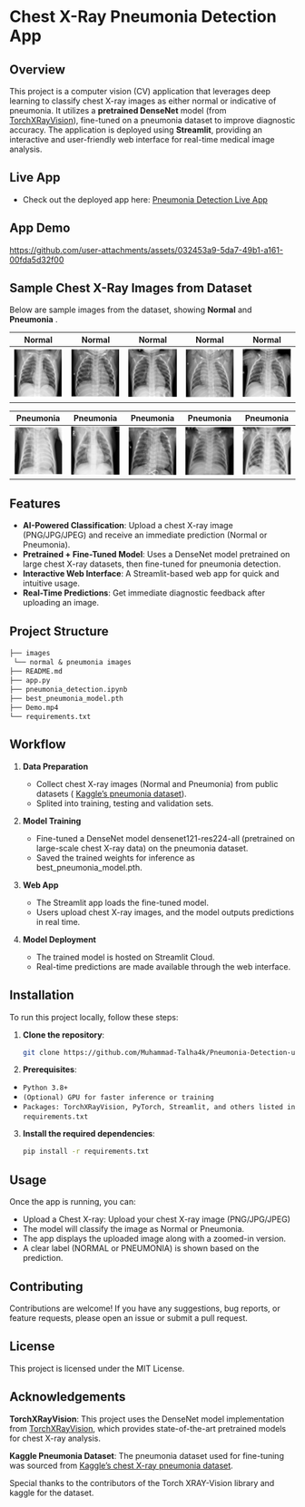 # Chest X-Ray Pneumonia Detection App

## Overview
This project is a computer vision (CV) application that leverages deep learning to classify chest X-ray images as either normal or indicative of pneumonia. It utilizes a **pretrained DenseNet** model (from [TorchXRayVision](https://github.com/mlmed/torchxrayvision)), fine-tuned on a pneumonia dataset to improve diagnostic accuracy. The application is deployed using **Streamlit**, providing an interactive and user-friendly web interface for real-time medical image analysis.

## Live App

- Check out the deployed app here: [Pneumonia Detection Live App](https://pneumonia-detection-using-torch.streamlit.app/)

## App Demo 
https://github.com/user-attachments/assets/032453a9-5da7-49b1-a161-00fda5d32f00

 ## Sample Chest X-Ray Images from Dataset

Below are sample images from the dataset, showing **Normal** and **Pneumonia** .

| Normal | Normal | Normal | Normal | Normal |
|:-----:|:------:|:------:|:------:|:------:|
| ![Normal](images/normal1.PNG) | ![Normal](images/normal2.PNG) | ![Normal](images/normal3.PNG) | ![Normal](images/normal4.PNG) | ![Normal](images/normal5.PNG) |

| Pneumonia | Pneumonia | Pneumonia | Pneumonia | Pneumonia |
|:---------:|:---------:|:---------:|:---------:|:---------:|
| ![Pneumonia](images/pneumonia1.PNG) | ![Pneumonia](images/pneumonia2.PNG) | ![Pneumonia](images/pneumonia3.PNG) | ![Pneumonia](images/pneumonia4.PNG) | ![Pneumonia](images/pneumonia5.PNG) |

## Features

- **AI-Powered Classification**: Upload a chest X-ray image (PNG/JPG/JPEG) and receive an immediate prediction (Normal or Pneumonia).
- **Pretrained + Fine-Tuned Model**: Uses a DenseNet model pretrained on large chest X-ray datasets, then fine-tuned for pneumonia detection.
- **Interactive Web Interface**: A Streamlit-based web app for quick and intuitive usage.
- **Real-Time Predictions**: Get immediate diagnostic feedback after uploading an image.

## Project Structure
```
├── images
 └── normal & pneumonia images
├── README.md
├── app.py
├── pneumonia_detection.ipynb
├── best_pneumonia_model.pth
├── Demo.mp4
└── requirements.txt
```

## Workflow

1. **Data Preparation**  
   - Collect chest X-ray images (Normal and Pneumonia) from public datasets ( [Kaggle’s pneumonia dataset](https://www.kaggle.com/paultimothymooney/chest-xray-pneumonia)).
   - Splited into training, testing and validation sets.

2. **Model Training**  
   - Fine-tuned a DenseNet model densenet121-res224-all (pretrained on large-scale chest X-ray data) on the pneumonia dataset.
   - Saved the trained weights for inference as best_pneumonia_model.pth.

3. **Web App**  
   - The Streamlit app loads the fine-tuned model.
   - Users upload chest X-ray images, and the model outputs predictions in real time.

4. **Model Deployment**  
   - The trained model is hosted on Streamlit Cloud.
   - Real-time predictions are made available through the web interface.

## Installation

To run this project locally, follow these steps:

1. **Clone the repository**:
   ```bash
   git clone https://github.com/Muhammad-Talha4k/Pneumonia-Detection-using-torch-xray-vision.git
   ```
2. **Prerequisites**:
- `Python 3.8+`
- `(Optional) GPU for faster inference or training`
- `Packages: TorchXRayVision, PyTorch, Streamlit, and others listed in requirements.txt`

3. **Install the required dependencies**:
   ```bash
   pip install -r requirements.txt
   ```
## Usage
Once the app is running, you can:

- Upload a Chest X-ray: Upload your chest X-ray image (PNG/JPG/JPEG)
- The model will classify the image as Normal or Pneumonia.
- The app displays the uploaded image along with a zoomed-in version.
- A clear label (NORMAL or PNEUMONIA) is shown based on the prediction.

## Contributing

Contributions are welcome! If you have any suggestions, bug reports, or feature requests, please open an issue or submit a pull request.

## License
This project is licensed under the MIT License.

## Acknowledgements

**TorchXRayVision**: This project uses the DenseNet model implementation from [TorchXRayVision](https://github.com/mlmed/torchxrayvision), which provides state-of-the-art pretrained models for chest X-ray analysis.

**Kaggle Pneumonia Dataset**: The pneumonia dataset used for fine-tuning was sourced from [Kaggle’s chest X-ray pneumonia dataset](https://www.kaggle.com/paultimothymooney/chest-xray-pneumonia). 

Special thanks to the contributors of the Torch XRAY-Vision library and kaggle for the dataset.
